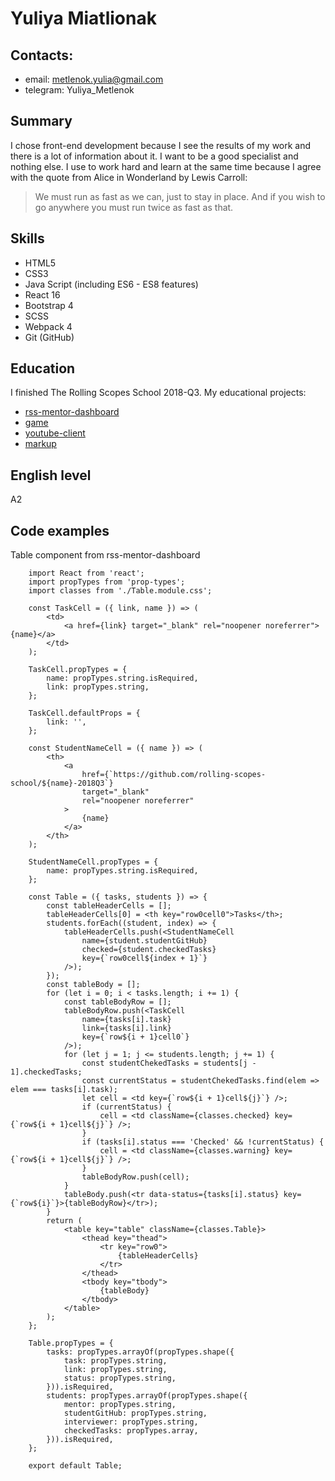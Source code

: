 # Yuliya Miatlionak

## Contacts:
  - email: metlenok.yulia@gmail.com
  - telegram: Yuliya_Metlenok

## Summary
I chose front-end development because I see the results of my work and there is a lot of information about it. I want to be a good specialist and nothing else. 
I use to work hard and learn at the same time because I agree with the quote from Alice in Wonderland by Lewis Carroll: 
> We must run as fast as we can, just to stay in place. And if you wish to go anywhere you must run twice as fast as that.


## Skills
- HTML5
- CSS3
- Java Script (including ES6 - ES8 features)
- React 16
- Bootstrap 4
- SCSS
- Webpack 4
- Git (GitHub)

## Education
I finished The Rolling Scopes School 2018-Q3.
My educational projects:  
* [rss-mentor-dashboard](https://juliamv.github.io/rss-mentor-dashboard/)
* [game](https://juliamv.github.io/game/)
* [youtube-client](https://juliamv.github.io/youtube-client/)
* [markup](https://juliamv.github.io/markup/)

## English level
A2

## Code examples
Table component from rss-mentor-dashboard

        import React from 'react';
        import propTypes from 'prop-types';
        import classes from './Table.module.css';

        const TaskCell = ({ link, name }) => (
            <td>
                <a href={link} target="_blank" rel="noopener noreferrer">{name}</a>
            </td>
        );

        TaskCell.propTypes = {
            name: propTypes.string.isRequired,
            link: propTypes.string,
        };

        TaskCell.defaultProps = {
            link: '',
        };

        const StudentNameCell = ({ name }) => (
            <th>
                <a
                    href={`https://github.com/rolling-scopes-school/${name}-2018Q3`}
                    target="_blank"
                    rel="noopener noreferrer"
                >
                    {name}
                </a>
            </th>
        );

        StudentNameCell.propTypes = {
            name: propTypes.string.isRequired,
        };

        const Table = ({ tasks, students }) => {
            const tableHeaderCells = [];
            tableHeaderCells[0] = <th key="row0cell0">Tasks</th>;
            students.forEach((student, index) => {
                tableHeaderCells.push(<StudentNameCell
                    name={student.studentGitHub}
                    checked={student.checkedTasks}
                    key={`row0cell${index + 1}`}
                />);
            });
            const tableBody = [];
            for (let i = 0; i < tasks.length; i += 1) {
                const tableBodyRow = [];
                tableBodyRow.push(<TaskCell
                    name={tasks[i].task}
                    link={tasks[i].link}
                    key={`row${i + 1}cell0`}
                />);
                for (let j = 1; j <= students.length; j += 1) {
                    const studentChekedTasks = students[j - 1].checkedTasks;
                    const currentStatus = studentChekedTasks.find(elem => elem === tasks[i].task);
                    let cell = <td key={`row${i + 1}cell${j}`} />;
                    if (currentStatus) {
                        cell = <td className={classes.checked} key={`row${i + 1}cell${j}`} />;
                    }
                    if (tasks[i].status === 'Checked' && !currentStatus) {
                        cell = <td className={classes.warning} key={`row${i + 1}cell${j}`} />;
                    }
                    tableBodyRow.push(cell);
                }
                tableBody.push(<tr data-status={tasks[i].status} key={`row${i}`}>{tableBodyRow}</tr>);
            }
            return (
                <table key="table" className={classes.Table}>
                    <thead key="thead">
                        <tr key="row0">
                            {tableHeaderCells}
                        </tr>
                    </thead>
                    <tbody key="tbody">
                        {tableBody}
                    </tbody>
                </table>
            );
        };

        Table.propTypes = {
            tasks: propTypes.arrayOf(propTypes.shape({
                task: propTypes.string,
                link: propTypes.string,
                status: propTypes.string,
            })).isRequired,
            students: propTypes.arrayOf(propTypes.shape({
                mentor: propTypes.string,
                studentGitHub: propTypes.string,
                interviewer: propTypes.string,
                checkedTasks: propTypes.array,
            })).isRequired,
        };

        export default Table;
